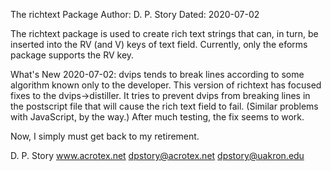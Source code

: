The richtext Package
Author: D. P. Story 
Dated: 2020-07-02

The richtext package is used to create rich text strings that can, in turn,
be inserted into the RV (and V) keys of text field. Currently, only the eforms
package supports the RV key.

What's New 2020-07-02: dvips tends to break lines according to 
some algorithm known only to the developer. This version of richtext
has focused fixes to the dvips->distiller. It tries to prevent dvips
from breaking lines in the postscript file that will cause the rich
text field to fail. (Similar problems with JavaScript, by the way.)
After much testing, the fix seems to work.

Now, I simply must get back to my retirement.

D. P. Story
www.acrotex.net
dpstory@acrotex.net
dpstory@uakron.edu
